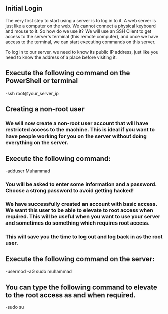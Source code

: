 ## Initial Login
  The very first step to start using a server is to log in to it. A web server is just like a computer on the web. We cannot connect a physical keyboard and mouse to it. So how do we use it?  We will use an SSH Client to get access to the server's terminal (this remote computer), and once we have access to the terminal, we can start executing commands on this server. 

  To log in to our server, we need to know its public IP address, just like you need to know the address of a place before visiting it. 

## Execute the following command on the PowerShell or terminal
  -ssh root@your_server_ip

## Creating a non-root user
  ### We will now create a non-root user account that will have restricted access to the machine. This is ideal if you want to have people working for you on the server without doing everything on the server.

## Execute the following command:
  -adduser Muhammad
 ### You will be asked to enter some information and a password. Choose a strong password to avoid getting hacked!

  ### We have successfully created an account with basic access. We want this user to be able to elevate to root access when required. This will be useful when you want to use your server and sometimes do something which requires root access.

  ### This will save you the time to log out and log back in as the root user.

## Execute the following command on the server:
  -usermod -aG sudo muhammad
## You can type the following command to elevate to the root access as and when required.
  -sudo su
